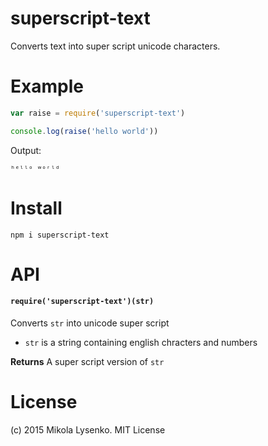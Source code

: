 superscript-text
================
Converts text into super script unicode characters.

# Example

```javascript
var raise = require('superscript-text')

console.log(raise('hello world'))
```

Output:

```
ʰᵉˡˡᵒ ʷᵒʳˡᵈ
```

# Install

```
npm i superscript-text
```

# API

#### `require('superscript-text')(str)`
Converts `str` into unicode super script

* `str` is a string containing english chracters and numbers

**Returns** A super script version of `str`

# License
(c) 2015 Mikola Lysenko. MIT License
